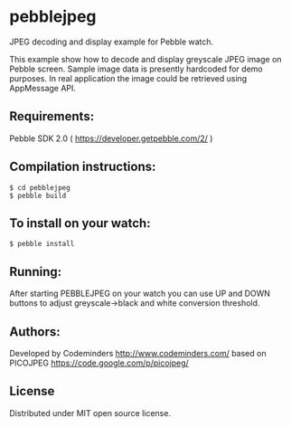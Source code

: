 pebblejpeg
==========

JPEG decoding and display example for Pebble watch.

This example show how to decode and display greyscale JPEG image on
Pebble screen. Sample image data is presently hardcoded for demo purposes.
In real application the image could be retrieved using AppMessage API.

Requirements:
-------------

Pebble SDK 2.0 ( https://developer.getpebble.com/2/ )

Compilation instructions:
--------------------------

    $ cd pebblejpeg
    $ pebble build

To install on your watch:
-------------------------

    $ pebble install

Running:
--------

After starting PEBBLEJPEG on your watch you can use UP and DOWN buttons to
adjust greyscale->black and white conversion threshold.


Authors:
--------

Developed by Codeminders http://www.codeminders.com/ 
based on PICOJPEG https://code.google.com/p/picojpeg/

License
-------

Distributed under MIT open source license.

